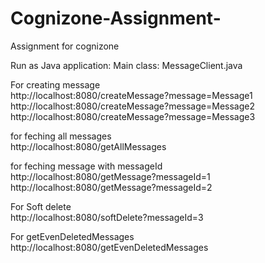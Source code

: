 # Cognizone-Assignment-
Assignment for cognizone

Run as Java application: Main class: MessageClient.java

For creating message <br/>
http://localhost:8080/createMessage?message=Message1<br/>
http://localhost:8080/createMessage?message=Message2<br/>
http://localhost:8080/createMessage?message=Message3<br/>

for feching all messages<br/>
http://localhost:8080/getAllMessages<br/>

for feching message with messageId<br/>
http://localhost:8080/getMessage?messageId=1<br/>
http://localhost:8080/getMessage?messageId=2<br/>

For Soft delete<br/>
http://localhost:8080/softDelete?messageId=3<br/>

For getEvenDeletedMessages<br/>
http://localhost:8080/getEvenDeletedMessages<br/>